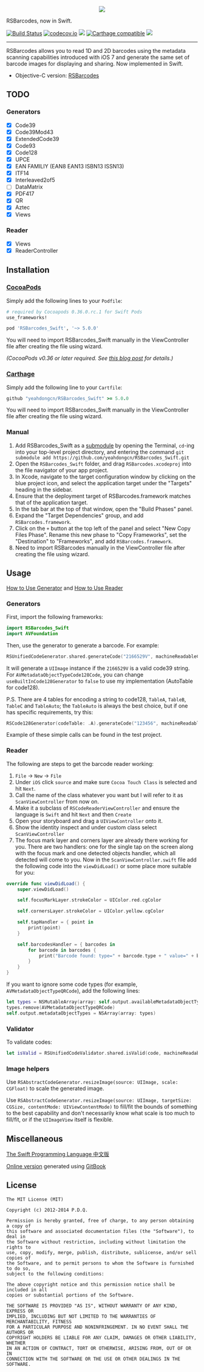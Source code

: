 <p align="center">
  <img src="https://raw.githubusercontent.com/yeahdongcn/RSBarcodes_Swift/master/home-hero-swift-hero.png">
</p>

RSBarcodes, now in Swift.

[![Build Status](https://travis-ci.org/yeahdongcn/RSBarcodes_Swift.svg?branch=master)](https://travis-ci.org/yeahdongcn/RSBarcodes_Swift) [![codecov.io](https://codecov.io/gh/yeahdongcn/RSBarcodes_Swift/branch/master/graphs/badge.svg)](https://codecov.io/gh/yeahdongcn/RSBarcodes_Swift/branch/master) ![](https://img.shields.io/badge/Swift-4.0-blue.svg?style=flat) [![Carthage compatible](https://img.shields.io/badge/Carthage-compatible-4BC51D.svg?style=flat)](https://github.com/Carthage/Carthage) ![](https://img.shields.io/badge/license-MIT-blue.svg?style=flat)

---

RSBarcodes allows you to read 1D and 2D barcodes using the metadata scanning capabilities introduced with iOS 7 and generate the same set of barcode images for displaying and sharing. Now implemented in Swift.

- Objective-C version: [RSBarcodes](https://github.com/yeahdongcn/RSBarcodes)

## TODO

### Generators

- [x] Code39
- [x] Code39Mod43
- [x] ExtendedCode39
- [x] Code93
- [x] Code128
- [x] UPCE
- [x] EAN FAMILIY (EAN8 EAN13 ISBN13 ISSN13)
- [x] ITF14
- [x] Interleaved2of5
- [ ] DataMatrix
- [x] PDF417
- [x] QR
- [x] Aztec
- [x] Views

### Reader

- [x] Views
- [x] ReaderController

## Installation

### [CocoaPods](http://cocoapods.org)

Simply add the following lines to your `Podfile`:

```ruby
# required by Cocoapods 0.36.0.rc.1 for Swift Pods
use_frameworks!

pod 'RSBarcodes_Swift', '~> 5.0.0'
```

You will need to import RSBarcodes_Swift manually in the ViewController file after creating the file using wizard.

*(CocoaPods v0.36 or later required. See [this blog post](http://blog.cocoapods.org/Pod-Authors-Guide-to-CocoaPods-Frameworks/) for details.)*

### [Carthage](http://github.com/Carthage/Carthage)

Simply add the following line to your `Cartfile`:

```ruby
github "yeahdongcn/RSBarcodes_Swift" >= 5.0.0
```

You will need to import RSBarcodes_Swift manually in the ViewController file after creating the file using wizard.

### Manual

1. Add RSBarcodes_Swift as a [submodule](http://git-scm.com/docs/git-submodule) by opening the Terminal, `cd`-ing into your top-level project directory, and entering the command `git submodule add https://github.com/yeahdongcn/RSBarcodes_Swift.git`
2. Open the `RSBarcodes_Swift` folder, and drag `RSBarcodes.xcodeproj` into the file navigator of your app project.
3. In Xcode, navigate to the target configuration window by clicking on the blue project icon, and select the application target under the "Targets" heading in the sidebar.
4. Ensure that the deployment target of RSBarcodes.framework matches that of the application target.
5. In the tab bar at the top of that window, open the "Build Phases" panel.
6. Expand the "Target Dependencies" group, and add `RSBarcodes.framework`.
7. Click on the `+` button at the top left of the panel and select "New Copy Files Phase". Rename this new phase to "Copy Frameworks", set the "Destination" to "Frameworks", and add `RSBarcodes.framework`.
8. Need to import RSBarcodes manually in the ViewController file after creating the file using wizard.

## Usage

[How to Use Generator](#generator-1) and
[How to Use Reader](#reader-1)

### Generators

First, import the following frameworks:

``` swift
import RSBarcodes_Swift
import AVFoundation
```

Then, use the generator to generate a barcode. For example:

``` swift
RSUnifiedCodeGenerator.shared.generateCode("2166529V", machineReadableCodeObjectType: AVMetadataObjectTypeCode39Code)
```
It will generate a `UIImage` instance if the `2166529V` is a valid code39 string. For `AVMetadataObjectTypeCode128Code`, you can change `useBuiltInCode128Generator` to `false` to use my implementation (AutoTable for code128).

P.S. There are 4 tables for encoding a string to code128, `TableA`, `TableB`, `TableC` and `TableAuto`; the `TableAuto` is always the best choice, but if one has specific requirements, try this:

``` swift
RSCode128Generator(codeTable: .A).generateCode("123456", machineReadableCodeObjectType: AVMetadataObjectTypeCode128Code)
```
Example of these simple calls can be found in the test project.

### Reader

The following are steps to get the barcode reader working:

1. `File` -> `New` -> `File`
2. Under `iOS` click `source` and make sure `Cocoa Touch Class` is selected and hit `Next`.
3. Call the name of the class whatever you want but I will refer to it as `ScanViewController` from now on.
4. Make it a subclass of `RSCodeReaderViewController` and ensure the language is `Swift` and hit `Next` and then `Create`
5. Open your storyboard and drag a `UIViewController` onto it.
6. Show the identity inspect and under custom class select `ScanViewController`
7. The focus mark layer and corners layer are already there working for you. There are two handlers: one for the single tap on the screen along with the focus mark and one detected objects handler, which all detected will come to you. Now in the `ScanViewController.swift` file add the following code into the `viewDidLoad()` or some place more suitable for you:
  ``` swift
  override func viewDidLoad() {
      super.viewDidLoad()

      self.focusMarkLayer.strokeColor = UIColor.red.cgColor

      self.cornersLayer.strokeColor = UIColor.yellow.cgColor

      self.tapHandler = { point in
          print(point)
      }

      self.barcodesHandler = { barcodes in
          for barcode in barcodes {
              print("Barcode found: type=" + barcode.type + " value=" + barcode.stringValue)
          }
      }
  }
  ```

If you want to ignore some code types (for example, `AVMetadataObjectTypeQRCode`), add the following lines:

``` swift
let types = NSMutableArray(array: self.output.availableMetadataObjectTypes)
types.remove(AVMetadataObjectTypeQRCode)
self.output.metadataObjectTypes = NSArray(array: types)
```

### Validator

To validate codes:

``` swift
let isValid = RSUnifiedCodeValidator.shared.isValid(code, machineReadableCodeObjectType: AVMetadataObjectTypeEAN13Code)
```

### Image helpers

Use `RSAbstractCodeGenerator.resizeImage(source: UIImage, scale: CGFloat)` to scale the generated image.

Use `RSAbstractCodeGenerator.resizeImage(source: UIImage, targetSize: CGSize, contentMode: UIViewContentMode)` to fill/fit the bounds of something to the best capability and don't necessarily know what scale is too much to fill/fit, or if the `UIImageView` itself is flexible.

## Miscellaneous

[The Swift Programming Language 中文版](https://github.com/numbbbbb/the-swift-programming-language-in-chinese/)

[Online version](http://numbbbbb.github.io/the-swift-programming-language-in-chinese/) generated using [GitBook](https://www.gitbook.io/)

## License

    The MIT License (MIT)

    Copyright (c) 2012-2014 P.D.Q.

    Permission is hereby granted, free of charge, to any person obtaining a copy of
    this software and associated documentation files (the "Software"), to deal in
    the Software without restriction, including without limitation the rights to
    use, copy, modify, merge, publish, distribute, sublicense, and/or sell copies of
    the Software, and to permit persons to whom the Software is furnished to do so,
    subject to the following conditions:

    The above copyright notice and this permission notice shall be included in all
    copies or substantial portions of the Software.

    THE SOFTWARE IS PROVIDED "AS IS", WITHOUT WARRANTY OF ANY KIND, EXPRESS OR
    IMPLIED, INCLUDING BUT NOT LIMITED TO THE WARRANTIES OF MERCHANTABILITY, FITNESS
    FOR A PARTICULAR PURPOSE AND NONINFRINGEMENT. IN NO EVENT SHALL THE AUTHORS OR
    COPYRIGHT HOLDERS BE LIABLE FOR ANY CLAIM, DAMAGES OR OTHER LIABILITY, WHETHER
    IN AN ACTION OF CONTRACT, TORT OR OTHERWISE, ARISING FROM, OUT OF OR IN
    CONNECTION WITH THE SOFTWARE OR THE USE OR OTHER DEALINGS IN THE SOFTWARE.
